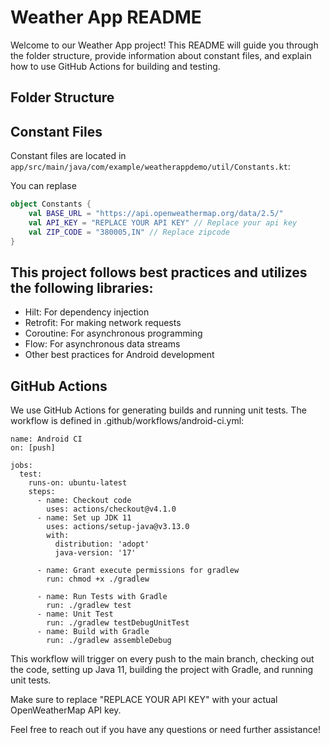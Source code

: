 # Weather App README

Welcome to our Weather App project! This README will guide you through the folder structure, provide information about constant files, and explain how to use GitHub Actions for building and testing.

## Folder Structure

## Constant Files

Constant files are located in `app/src/main/java/com/example/weatherappdemo/util/Constants.kt`:

You can replase

```kotlin
object Constants {
    val BASE_URL = "https://api.openweathermap.org/data/2.5/"
    val API_KEY = "REPLACE YOUR API KEY" // Replace your api key
    val ZIP_CODE = "380005,IN" // Replace zipcode
}
```

## This project follows best practices and utilizes the following libraries:

- Hilt: For dependency injection
- Retrofit: For making network requests
- Coroutine: For asynchronous programming
- Flow: For asynchronous data streams
- Other best practices for Android development


## GitHub Actions

We use GitHub Actions for generating builds and running unit tests. The workflow is defined in .github/workflows/android-ci.yml:

```
name: Android CI
on: [push]

jobs:
  test:
    runs-on: ubuntu-latest
    steps:
      - name: Checkout code
        uses: actions/checkout@v4.1.0
      - name: Set up JDK 11
        uses: actions/setup-java@v3.13.0
        with:
          distribution: 'adopt'
          java-version: '17'

      - name: Grant execute permissions for gradlew
        run: chmod +x ./gradlew

      - name: Run Tests with Gradle
        run: ./gradlew test
      - name: Unit Test
        run: ./gradlew testDebugUnitTest
      - name: Build with Gradle
        run: ./gradlew assembleDebug
```

This workflow will trigger on every push to the main branch, checking out the code, setting up Java 11, building the project with Gradle, and running unit tests.

Make sure to replace "REPLACE YOUR API KEY" with your actual OpenWeatherMap API key.

Feel free to reach out if you have any questions or need further assistance!
